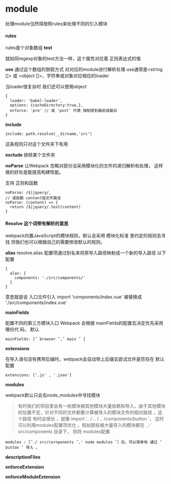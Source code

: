 # module

处理module当然得按照rules来处理不同的引入模块

#### rules
rules是个对象数组
**test**

就如同regexp对象的test方法一样，这个属性对应着 正则表达式的值

**use**
通过这个数组的倒叙方式 对对应的module进行解析处理
use通常是<string []> 或 <object []>，字符串或对象对应相应的loader

当loader很复杂时 我们还可以使用object
```
{
  loader: 'babel-loader',
  options: {cacheDirectory:true,},
  enforce: 'pre' // 或 'post' 代表 强制提到最前或最后
}
```

**include**
```
include: path.resolve(__dirname,'src')
```
这条规则只对这个文件夹下有用

**exclude**
排除某个文件夹

**noParse**
让Webpack 忽略对部分没采用模块化的文件的递归解析和处理， 这样做的好处是能提高构建性能。

支持 正则和函数

```
noParse: /$|jquery/,
// 或函数 content指文件路径
noParse: (content) => {
  return /$|jquery/.test(content)
}

```

#### Resolve 这个词带有解析的意思
webpack内置JavaScript的模块规则，默认会采用 模块化标准 里约定的规则去寻找
但我们也可以根据自己的需要修改默认的规则。

**alias**
resolve.alias 配置项通过别名来将原导入路径映射成一个新的导入路径 以下配置

```
{
  alas: {
    components: './src/components/'
  }
}
```
意思就是说 入口文件引入 import 'components/index.vue' 被替换成 './src/components/index.vue'

**mainFields**

配置不同的第三方模块入口
Webpack 会根据 mainFields的配置去决定优先采用哪份代 码，
默认
```
mainFields: [’ browser ’,’ main ’ ]
```

**extensions**

在导入语句没有携带后缀时，webpack会自动带上后缀去尝试文件是否存在
默认配置
```
extensions: ['.js' , '.json']
```

**modules**

webpack默认只会去node_modules中寻找模块
> 有时我们的项目里会有一些模块被其他模块大量依赖和导入，由于其他模块的位置不定，针对不同的文件都要计算被导入的模块文件的相对路径 ，这个路径 有时会很长 ，就像 import ’.. / .. / .. /components/button ’， 这时可以利用modules配置项优化 。假如那些被大量导入的模块都在 .／src/components 目录下， 则将 modules配置 

```
modules : [’./ src/cornponents ’,' node modules ’］后，可以简单地 通过 ’ button ’ 导入 。
```

**descriptionFiles**

**enforceExtension**

**enforceModuleExtension**
